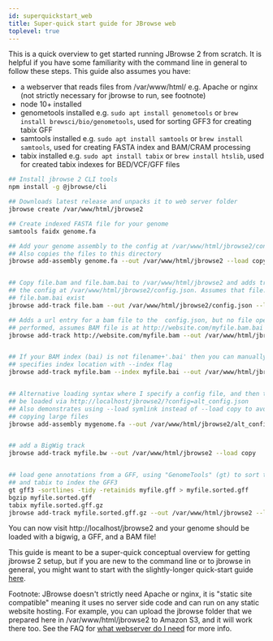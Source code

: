 ```yaml
---
id: superquickstart_web
title: Super-quick start guide for JBrowse web
toplevel: true
---
```


This is a quick overview to get started running JBrowse 2 from scratch. It is
helpful if you have some familiarity with the command line in general to follow
these steps. This guide also assumes you have:

- a webserver that reads files from /var/www/html/ e.g. Apache or nginx (not strictly necessary for jbrowse to run, see footnote)
- node 10+ installed
- genometools installed e.g. `sudo apt install genometools` or `brew install brewsci/bio/genometools`, used for sorting GFF3 for creating tabix GFF
- samtools installed e.g. `sudo apt install samtools` or `brew install samtools`, used for creating FASTA index and BAM/CRAM processing
- tabix installed e.g. `sudo apt install tabix` or `brew install htslib`, used for created tabix indexes for BED/VCF/GFF files

```bash
## Install jbrowse 2 CLI tools
npm install -g @jbrowse/cli

## Downloads latest release and unpacks it to web server folder
jbrowse create /var/www/html/jbrowse2

## Create indexed FASTA file for your genome
samtools faidx genome.fa

## Add your genome assembly to the config at /var/www/html/jbrowse2/config.json
## Also copies the files to this directory
jbrowse add-assembly genome.fa --out /var/www/html/jbrowse2 --load copy


## Copy file.bam and file.bam.bai to /var/www/html/jbrowse2 and adds track to
## the config at /var/www/html/jbrowse2/config.json. Assumes that file.bam and
## file.bam.bai exist
jbrowse add-track file.bam --out /var/www/html/jbrowse2/config.json --load copy

## Adds a url entry for a bam file to the  config.json, but no file operations
## performed, assumes BAM file is at http://website.com/myfile.bam.bai
jbrowse add-track http://website.com/myfile.bam --out /var/www/html/jbrowse2


## If your BAM index (bai) is not filename+'.bai' then you can manually
## specifies index location with --index flag
jbrowse add-track myfile.bam --index myfile.bai --out /var/www/html/jbrowse2


## Alternative loading syntax where I specify a config file, and then this can
## be loaded via http://localhost/jbrowse2/?config=alt_config.json
## Also demonstrates using --load symlink instead of --load copy to avoid
## copying large files
jbrowse add-assembly mygenome.fa --out /var/www/html/jbrowse2/alt_config.json --load symlink


## add a BigWig track
jbrowse add-track myfile.bw --out /var/www/html/jbrowse2 --load copy


## load gene annotations from a GFF, using "GenomeTools" (gt) to sort the gff
## and tabix to index the GFF3
gt gff3 -sortlines -tidy -retainids myfile.gff > myfile.sorted.gff
bgzip myfile.sorted.gff
tabix myfile.sorted.gff.gz
jbrowse add-track myfile.sorted.gff.gz --out /var/www/html/jbrowse2 --load copy
```

You can now visit http://localhost/jbrowse2 and your genome should be loaded
with a bigwig, a GFF, and a BAM file!

This guide is meant to be a super-quick conceptual overview for getting jbrowse
2 setup, but if you are new to the command line or to jbrowse in general, you
might want to start with the slightly-longer quick-start guide
[here](quickstart_cli).

Footnote: JBrowse doesn't strictly need Apache or nginx, it is "static site
compatible" meaning it uses no server side code and can run on any static
website hosting. For example, you can upload the jbrowse folder that we
prepared here in /var/www/html/jbrowse2 to Amazon S3, and it will work there
too. See the FAQ for [what webserver do I
need](faq#what-web-server-do-i-need-to-run-jbrowse-2) for more info.
